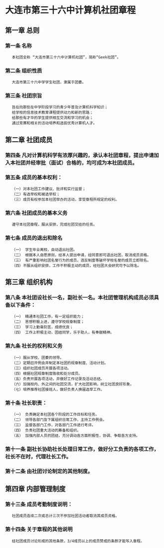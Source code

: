 # 大连市第三十六中计算机社团章程

## 第一章 总则

### 第一条  名称

       本社团全称 “大连市第三十六中计算机社团”，简称“Geek社团”。

### 第二条  组织性质

       大连市第三十六中学学生社团，隶属于团委。

### 第三条  社团宗旨

       旨在向那些在中学阶段学习的青少年普及计算机科学知识；
       给学校的信息技术教育课程提供动力和新的思路；
       给那些有才华的学生提供相互交流和学习的机会；
       通过竞赛和相关的活动培养和选拔优秀计算机人才。

## 第二章 社团成员

### 第四条  凡对计算机科学有浓厚兴趣的，承认本社团章程，提出申请加入本社团并经审批（面试）合格的，均可成为本社团成员。

### 第五条  成员的基本权利：

       （一）对本社团工作建议、批评和实行监督；
       （二）有选举权和被选举权；
       （三）成员有权参加本社团举办的活动，享受章程所规定的权利。

### 第六条  社团成员的基本义务

       遵守本社团章程，服从安排，完成社团交给的任务。

### 第七条  成员的退出和除名

       （一） 学生毕业离校，自动退出社团。
       （二） 根据本人自愿原则，经本人提出申请，经同意即可退出社团，取消成员资格。
       （三） 有严重影响社团名誉行为的成员，违反制度等破坏学校名誉的成员立即除名。
       （四）不服从组织安排，工作不积极主动的成员，经社团大会研究可予以除名。

## 第三章  组织机构

### 第八条  本社团设社长一名，副社长一名。本社团管理机构成员必须具备以下条件：

       （一） 精通本社团工作，有一定组织能力；
       （二） 思想积极上进，遵守学校规章制度；
       （三） 学习上勤奋刻苦，成绩优良；
       （四） 工作上积极主动，团结同学，乐于助人，有奉献精神。

### 第九条 社长的权利和义务

       （一）服从学校、团委的领导。
       （二）定期召开例会并制定本社团的规章制度、活动计划。
       （三）组织社团成员开展各项活动。
       （四）根据社团规章制度吸收和处分成员。
       （五）负责开展各项活动，并做好工作记录及活动总结。
       （六）加强校内、外之间的社团交流，扩大社团影响，树立社团良好形象。
       （七）培养推荐社团接班人，做好负责人换届选举工作。

### 第十条 社长职责：

       （一） 负责确定本社团各个阶段的工作目标和任务。
       （二） 领导各部门及下属组织日常工作，主持工作例会。
       （三） 监督各部门工作，对各部门工作进行考评。
       （四） 负责社团重大活动的筹备和组织。
       （五） 加强内部人员的团结，充分调动各方面积极性，协调、争取各方支持。

### 第十一条 副社长协助社长处理日常工作，做好分工负责的各项工作，社长不在时，代理社长工作。

### 第十二条 由社团讨论制定的其他制度。

## 第四章 内部管理制度

### 第十三条 成员考勤制度说明：

       社团成员连续二次或总计三次不参加社团活动者取消其成员资格。

### 第十四条 关于章程的其他说明

       经社团成员讨论形成的其他条款，3/4成员以上的成员赞成的条款才能写入章程。